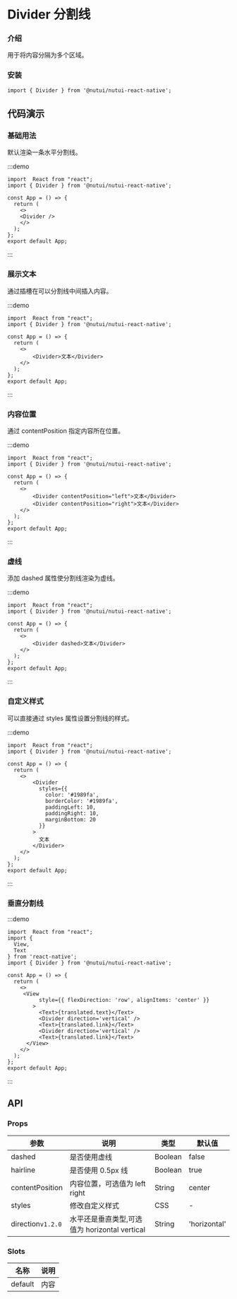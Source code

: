 # Divider 分割线

### 介绍

用于将内容分隔为多个区域。

### 安装

```tsx
import { Divider } from '@nutui/nutui-react-native';
```

## 代码演示

### 基础用法

默认渲染一条水平分割线。

:::demo

```tsx
import  React from "react";
import { Divider } from '@nutui/nutui-react-native';

const App = () => {
  return (
    <>
    <Divider />
    </>
  );
};
export default App;
```

:::

### 展示文本

通过插槽在可以分割线中间插入内容。

:::demo

```tsx
import  React from "react";
import { Divider } from '@nutui/nutui-react-native';

const App = () => {
  return (
    <>
        <Divider>文本</Divider>
    </>
  );
};
export default App;
```

:::

### 内容位置

通过 contentPosition 指定内容所在位置。

:::demo

```tsx
import  React from "react";
import { Divider } from '@nutui/nutui-react-native';

const App = () => {
  return (
    <>
        <Divider contentPosition="left">文本</Divider>
        <Divider contentPosition="right">文本</Divider>
    </>
  );
};
export default App;
```

:::

### 虚线

添加 dashed 属性使分割线渲染为虚线。

:::demo

```tsx
import  React from "react";
import { Divider } from '@nutui/nutui-react-native';

const App = () => {
  return (
    <>
        <Divider dashed>文本</Divider>
    </>
  );
};
export default App;
```

:::

### 自定义样式

可以直接通过 styles 属性设置分割线的样式。

:::demo

```tsx
import  React from "react";
import { Divider } from '@nutui/nutui-react-native';

const App = () => {
  return (
    <>
        <Divider
          styles={{
            color: '#1989fa',
            borderColor: '#1989fa',
            paddingLeft: 10,
            paddingRight: 10,
            marginBottom: 20
          }}
        >
          文本
        </Divider>
    </>
  );
};
export default App;
```

:::

### 垂直分割线

:::demo

```tsx
import  React from "react";
import {
  View,
  Text
} from 'react-native';
import { Divider } from '@nutui/nutui-react-native';

const App = () => {
  return (
    <>
     <View
          style={{ flexDirection: 'row', alignItems: 'center' }}
        >
          <Text>{translated.text}</Text>
          <Divider direction='vertical' />
          <Text>{translated.link}</Text>
          <Divider direction='vertical' />
          <Text>{translated.link}</Text>
      </View>
    </>
  );
};
export default App;
```

:::

## API

### Props

| 参数              | 说明                                          | 类型    | 默认值       |
| ----------------- | --------------------------------------------- | ------- | ------------ |
| dashed            | 是否使用虚线                                  | Boolean | false        |
| hairline          | 是否使用 0.5px 线                             | Boolean | true         |
| contentPosition   | 内容位置，可选值为 left right                 | String  | center       |
| styles            | 修改自定义样式                                | CSS     | -            |
| direction`v1.2.0` | 水平还是垂直类型,可选值为 horizontal vertical | String  | 'horizontal' |

### Slots

| 名称    | 说明 |
| ------- | ---- |
| default | 内容 |
